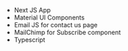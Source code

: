 - Next JS App
- Material UI Components
- Email JS for contact us page
- MailChimp for Subscribe component
- Typescript
